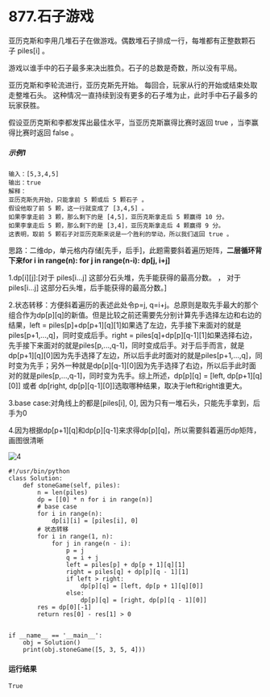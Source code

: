 # 877.石子游戏
亚历克斯和李用几堆石子在做游戏。偶数堆石子排成一行，每堆都有正整数颗石子 piles[i] 。

游戏以谁手中的石子最多来决出胜负。石子的总数是奇数，所以没有平局。

亚历克斯和李轮流进行，亚历克斯先开始。 每回合，玩家从行的开始或结束处取走整堆石头。 这种情况一直持续到没有更多的石子堆为止，此时手中石子最多的玩家获胜。

假设亚历克斯和李都发挥出最佳水平，当亚历克斯赢得比赛时返回 true ，当李赢得比赛时返回 false 。

##### 示例1
    输入：[5,3,4,5]
    输出：true
    解释：
    亚历克斯先开始，只能拿前 5 颗或后 5 颗石子 。
    假设他取了前 5 颗，这一行就变成了 [3,4,5] 。
    如果李拿走前 3 颗，那么剩下的是 [4,5]，亚历克斯拿走后 5 颗赢得 10 分。
    如果李拿走后 5 颗，那么剩下的是 [3,4]，亚历克斯拿走后 4 颗赢得 9 分。
    这表明，取前 5 颗石子对亚历克斯来说是一个胜利的举动，所以我们返回 true 。

思路：二维dp，单元格内存储[先手，后手]，此题需要斜着遍历矩阵，**二层循环背下来for i in range(n): for j in range(n-i): dp[j, i+j]**

1.dp[i][j]:[对于 piles[i...j] 这部分石头堆，先手能获得的最高分数。  ，   对于 piles[i...j] 这部分石头堆，后手能获得的最高分数。]

2.状态转移：方便斜着遍历的表述此处令p=j, q=i+j。总原则是取先手最大的那个组合作为dp[p][q]的新值。但是比较之前还需要先分别计算先手选择左边和右边的结果，left = piles[p]+dp[p+1][q][1]如果选了左边，先手接下来面对的就是piles[p+1,...,q]，同时变成后手。right = piles[q]+dp[p][q-1][1]如果选择右边，先手接下来面对的就是piles[p,...,q-1]，同时变成后手。对于后手而言，就是dp[p+1][q][0]因为先手选择了左边，所以后手此时面对的就是piles[p+1,...,q]，同时变为先手；另外一种就是dp[p][q-1][0]因为先手选择了右边，所以后手此时面对的就是piles[p,...,q-1]，同时变为先手。综上所述，dp[p][q] = [left, dp[p+1][q][0]] 或者 dp[right, dp[p][q-1][0]]选取哪种结果，取决于left和right谁更大。

3.base case:对角线上的都是[piles[i], 0], 因为只有一堆石头，只能先手拿到，后手为0

4.因为根据dp[p+1][q]和dp[p][q-1]来求得dp[p][q]，所以需要斜着遍历dp矩阵，画图很清晰

![4](https://github.com/CamWu-cyber/leetcode/blob/master/%E5%8A%A8%E6%80%81%E8%A7%84%E5%88%92/4.JPG)

    #!/usr/bin/python
    class Solution:
        def stoneGame(self, piles):
            n = len(piles)
            dp = [[0] * n for i in range(n)]
            # base case
            for i in range(n):
                dp[i][i] = [piles[i], 0]
            # 状态转移
            for i in range(1, n):
                for j in range(n - i):
                    p = j
                    q = i + j
                    left = piles[p] + dp[p + 1][q][1]
                    right = piles[q] + dp[p][q - 1][1]
                    if left > right:
                        dp[p][q] = [left, dp[p + 1][q][0]]
                    else:
                        dp[p][q] = [right, dp[p][q - 1][0]]
            res = dp[0][-1]
            return res[0] - res[1] > 0


    if __name__ == '__main__':
        obj = Solution()
        print(obj.stoneGame([5, 3, 5, 4]))

#### 运行结果
    True
